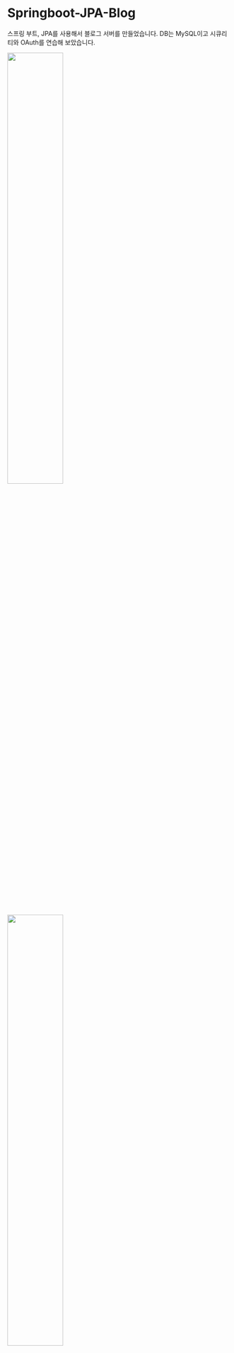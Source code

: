 # Springboot-JPA-Blog

스프링 부트, JPA를 사용해서 블로그 서버를 만들었습니다.
DB는 MySQL이고 시큐리티와 OAuth를 연습해 보았습니다.

<img src="https://user-images.githubusercontent.com/35087350/92291662-ab647400-ef54-11ea-9eb2-c8c0552392e7.gif" width="50%"></img>
<img src="https://user-images.githubusercontent.com/35087350/92291664-ac95a100-ef54-11ea-93ca-5056a8f1b779.gif" width="50%"></img>
<img src="https://user-images.githubusercontent.com/35087350/92291665-ad2e3780-ef54-11ea-96ac-17890cec4bbd.gif" width="50%"></img>
<img src="https://user-images.githubusercontent.com/35087350/92291666-ad2e3780-ef54-11ea-9cb9-38d0d4f052dc.gif" width="50%"></img>
<img src="https://user-images.githubusercontent.com/35087350/92291667-ae5f6480-ef54-11ea-848c-4793b42ca6ad.gif" width="50%"></img>
